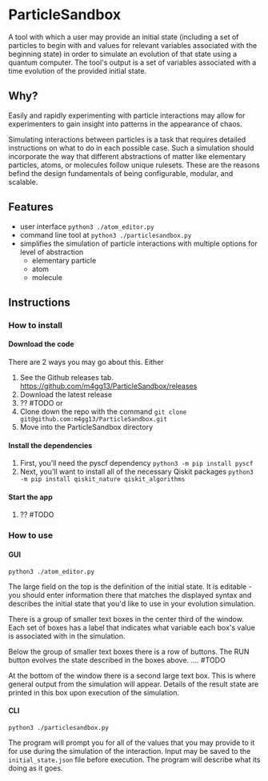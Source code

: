 # ParticleSandbox

A tool with which a user may provide an initial state (including a set of particles to begin with and values for relevant variables associated with the beginning state) in order to simulate an evolution of that state using a quantum computer. The tool's output is a set of variables associated with a time evolution of the provided initial state.

## Why?

Easily and rapidly experimenting with particle interactions may allow for experimenters to gain insight into patterns in the appearance of chaos.

Simulating interactions between particles is a task that requires detailed instructions on what to do in each possible case. Such a simulation should incorporate the way that different abstractions of matter like elementary particles, atoms, or molecules follow unique rulesets. These are the reasons befind the design fundamentals of being configurable, modular, and scalable.

## Features
- user interface
    `python3 ./atom_editor.py`
- command line tool at 
    `python3 ./particlesandbox.py`
- simplifies the simulation of particle interactions with multiple options for level of abstraction
    - elementary particle
    - atom
    - molecule

## Instructions

### How to install

#### Download the code

There are 2 ways you may go about this. Either
1. See the Github releases tab. https://github.com/m4gg13/ParticleSandbox/releases
2. Download the latest release
3. ?? #TODO
or
1. Clone down the repo with the command `git clone git@github.com:m4gg13/ParticleSandbox.git`
2. Move into the ParticleSandbox directory

#### Install the dependencies

1. First, you'll need the pyscf dependency `python3 -m pip install pyscf`
2. Next, you'll want to install all of the necessary Qiskit packages `python3 -m pip install qiskit_nature qiskit_algorithms` 

#### Start the app

1. ?? #TODO

### How to use

#### GUI

`python3 ./atom_editor.py`

The large field on the top is the definition of the initial state. It is editable - you should enter information there that matches the displayed syntax and describes the initial state that you'd like to use in your evolution simulation. 

There is a group of smaller text boxes in the center third of the window. Each set of boxes has a label that indicates what variable each box's value is associated with in the simulation. 

Below the group of smaller text boxes there is a row of buttons. The RUN button evolves the state described in the boxes above. .... #TODO

At the bottom of the window there is a second large text box. This is where general output from the simulation will appear. Details of the result state are printed in this box upon execution of the simulation.

#### CLI

`python3 ./particlesandbox.py`

The program will prompt you for all of the values that you may provide to it for use during the simulation of the interaction. Input may be saved to the `initial_state.json` file before execution. The program will describe what its doing as it goes.